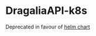 # DragaliaAPI-k8s

Deprecated in favour of [helm chart](https://github.com/SapiensAnatis/helm-charts)
